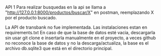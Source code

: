 API 1
Para realizar busquedas en la api se llama a "http://127.0.0.1:8000/productos/buscar/X" en postman, reemplazando X por el producto buscado.

La API de transbank no fue implementada.
Las instalaciones estan en requirements.txt
En caso de que la base de datos esté vacia, descargarla sin usar git clone e insertarla manualmente en el proyecto, a veces github no reconoce
la base de datos y no la descarga/actualiza, la base es el archivo db.sqlite3 que está en el directorio principal.

